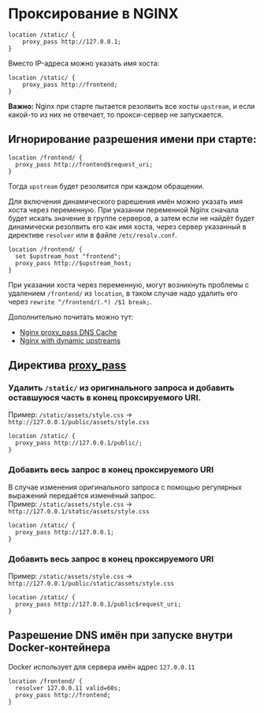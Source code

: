 # Проксирование в NGINX

```
location /static/ {
	proxy_pass http://127.0.0.1;
}
```

Вместо IP-адреса можно указать имя хоста:

```
location /static/ {
	proxy_pass http://frontend;
}
```

**Важно:** Nginx при старте пытается резолвить все хосты `upstream`, и если какой-то из них не отвечает, то прокси-сервер не запускается.


## Игнорирование разрешения имени при старте:

```
location /frontend/ {
  proxy_pass http://frontend$request_uri;
}
```
Тогда `upstream` будет резолвится при каждом обращении.

Для включения динамического рарешения имён можно указать имя хоста через переменную. При указании переменной Nginx сначала будет искать  значение в группе серверов, а затем если не найдёт будет динамически резолвить его как имя хоста, через сервер указанный в директиве `resolver` или в файле `/etc/resolv.conf`.

```
location /frontend/ {
  set $upstream_host "frontend";
  proxy_pass http://$upstream_host;
}
```
При указании хоста через переменную, могут возникнуть проблемы с удалением `/frontend/` из `location`, в таком случае надо удалить его  через `rewrite ^/frontend/(.*) /$1 break;`.

Дополнительно почитать можно тут:
- [Nginx proxy_pass DNS Cache](https://www.nadeau.tv/nginx-proxy_pass-dns-cache/)
- [Nginx with dynamic upstreams](https://tenzer.dk/nginx-with-dynamic-upstreams/)




## Директива [proxy_pass](https://nginx.org/en/docs/http/ngx_http_proxy_module.html#proxy_pass)

### Удалить `/static/` из оригинального запроса и добавить оставшуюся часть в конец проксируемого URI.  
Пример: `/static/assets/style.css` -> `http://127.0.0.1/public/assets/style.css`

```
location /static/ {
  proxy_pass http://127.0.0.1/public/;
}
```

### Добавить весь запрос в конец проксируемого URI
В случае изменения оригинального запроса с помощью регулярных выражений передаётся изменёный запрос.  
Пример: `/static/assets/style.css` -> `http://127.0.0.1/static/assets/style.css`

```
location /static/ {
  proxy_pass http://127.0.0.1;
}
```

### Добавить весь запрос в конец проксируемого URI
Пример: `/static/assets/style.css` -> `http://127.0.0.1/public/static/assets/style.css`

```
location /static/ {
  proxy_pass http://127.0.0.1/public$request_uri;
}
```

## Разрешение DNS имён при запуске внутри Docker-контейнера 

Docker использует для сервера имён адрес `127.0.0.11` 
```
location /frontend/ {
  resolver 127.0.0.11 valid=60s;
  proxy_pass http://frontend;
}
```
